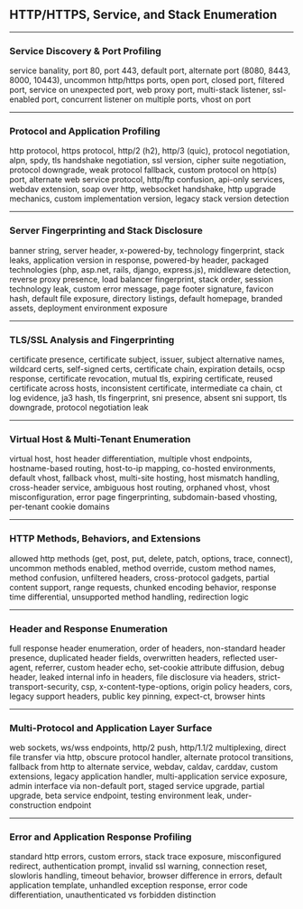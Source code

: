 ##  HTTP/HTTPS, Service, and Stack Enumeration

***

### Service Discovery & Port Profiling

service banality, port 80, port 443, default port, alternate port (8080, 8443, 8000, 10443), uncommon http/https ports, open port, closed port, filtered port, service on unexpected port, web proxy port, multi-stack listener, ssl-enabled port, concurrent listener on multiple ports, vhost on port

***

### Protocol and Application Profiling

http protocol, https protocol, http/2 (h2), http/3 (quic), protocol negotiation, alpn, spdy, tls handshake negotiation, ssl version, cipher suite negotiation, protocol downgrade, weak protocol fallback, custom protocol on http(s) port, alternate web service protocol, http/ftp confusion, api-only services, webdav extension, soap over http, websocket handshake, http upgrade mechanics, custom implementation version, legacy stack version detection

***

### Server Fingerprinting and Stack Disclosure

banner string, server header, x-powered-by, technology fingerprint, stack leaks, application version in response, powered-by header, packaged technologies (php, asp.net, rails, django, express.js), middleware detection, reverse proxy presence, load balancer fingerprint, stack order, session technology leak, custom error message, page footer signature, favicon hash, default file exposure, directory listings, default homepage, branded assets, deployment environment exposure

***

### TLS/SSL Analysis and Fingerprinting

certificate presence, certificate subject, issuer, subject alternative names, wildcard certs, self-signed certs, certificate chain, expiration details, ocsp response, certificate revocation, mutual tls, expiring certificate, reused certificate across hosts, inconsistent certificate, intermediate ca chain, ct log evidence, ja3 hash, tls fingerprint, sni presence, absent sni support, tls downgrade, protocol negotiation leak

***

### Virtual Host & Multi-Tenant Enumeration

virtual host, host header differentiation, multiple vhost endpoints, hostname-based routing, host-to-ip mapping, co-hosted environments, default vhost, fallback vhost, multi-site hosting, host mismatch handling, cross-header service, ambiguous host routing, orphaned vhost, vhost misconfiguration, error page fingerprinting, subdomain-based vhosting, per-tenant cookie domains

***

### HTTP Methods, Behaviors, and Extensions

allowed http methods (get, post, put, delete, patch, options, trace, connect), uncommon methods enabled, method override, custom method names, method confusion, unfiltered headers, cross-protocol gadgets, partial content support, range requests, chunked encoding behavior, response time differential, unsupported method handling, redirection logic

***

### Header and Response Enumeration

full response header enumeration, order of headers, non-standard header presence, duplicated header fields, overwritten headers, reflected user-agent, referrer, custom header echo, set-cookie attribute diffusion, debug header, leaked internal info in headers, file disclosure via headers, strict-transport-security, csp, x-content-type-options, origin policy headers, cors, legacy support headers, public key pinning, expect-ct, browser hints

***

### Multi-Protocol and Application Layer Surface

web sockets, ws/wss endpoints, http/2 push, http/1.1/2 multiplexing, direct file transfer via http, obscure protocol handler, alternate protocol transitions, fallback from http to alternate service, webdav, caldav, carddav, custom extensions, legacy application handler, multi-application service exposure, admin interface via non-default port, staged service upgrade, partial upgrade, beta service endpoint, testing environment leak, under-construction endpoint

***

### Error and Application Response Profiling

standard http errors, custom errors, stack trace exposure, misconfigured redirect, authentication prompt, invalid ssl warning, connection reset, slowloris handling, timeout behavior, browser difference in errors, default application template, unhandled exception response, error code differentiation, unauthenticated vs forbidden distinction

